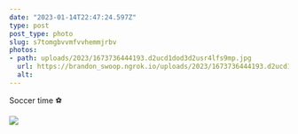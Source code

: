 ```yaml
---
date: "2023-01-14T22:47:24.597Z"
type: post 
post_type: photo
slug: s7tomgbvvmfvvhemmjrbv
photos: 
- path: uploads/2023/1673736444193.d2ucd1dod3d2usr4lfs9mp.jpg
  url: https://brandon_swoop.ngrok.io/uploads/2023/1673736444193.d2ucd1dod3d2usr4lfs9mp.jpg
  alt: 
---
```

Soccer time ⚽️

![](/uploads/2023/1673736444193.d2ucd1dod3d2usr4lfs9mp.jpg)
